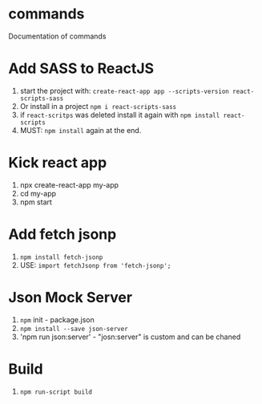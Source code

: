 # commands
Documentation of commands

# Add SASS to ReactJS
1. start the project with: `create-react-app app --scripts-version react-scripts-sass`
2. Or install in a project `npm i react-scripts-sass`
3. if `react-scritps` was deleted install it again with `npm install react-scripts`
4. MUST: `npm install` again at the end.

# Kick react app
1. npx create-react-app my-app
2. cd my-app
3. npm start

# Add fetch jsonp
1. `npm install fetch-jsonp`
2. USE: `import fetchJsonp from 'fetch-jsonp';`

# Json Mock Server
1. `npm` init - package.json
2. `npm install --save json-server`
3. 'npm run json:server' - "josn:server" is custom and can be chaned

# Build
1. `npm run-script build`
